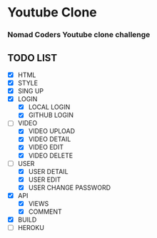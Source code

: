 # Youtube Clone
### Nomad Coders Youtube clone challenge

## TODO LIST
  - [x] HTML
  - [x] STYLE
  - [x] SING UP
  - [x] LOGIN
    - [x] LOCAL LOGIN
    - [x] GITHUB LOGIN
    <!-- - [ ] NAVER LOGIN -->
  - [ ] VIDEO
    - [x] VIDEO UPLOAD
    - [x] VIDEO DETAIL
    - [x] VIDEO EDIT
    - [x] VIDEO DELETE
  - [ ] USER
    - [x] USER DETAIL
    - [x] USER EDIT
    - [x] USER CHANGE PASSWORD
  - [x] API
    - [x] VIEWS
    - [x] COMMENT
    <!-- - [ ] COMMENT DELETE -->
  - [x] BUILD 
  - [ ] HEROKU 
